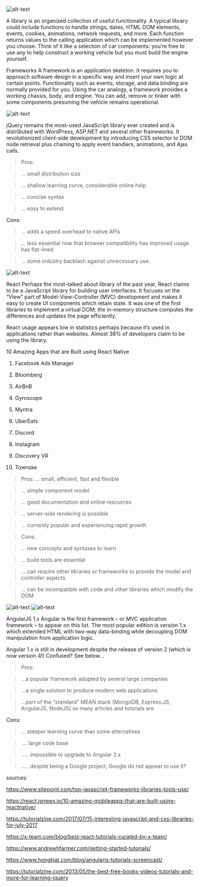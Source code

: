 ![alt-text](https://encrypted-tbn0.gstatic.com/images?q=tbn:ANd9GcSSMvKXNVqVOZ8tPGUekULDbE2DfMcXD9JHkZSnmRToMSpmv4M9)

A library is an organized collection of useful functionality. A typical library could include functions to handle strings, dates, HTML DOM elements, events, cookies, animations, network requests, and more. Each function returns values to the calling application which can be implemented however you choose. Think of it like a selection of car components: you’re free to use any to help construct a working vehicle but you must build the engine yourself.

Frameworks
A framework is an application skeleton. It requires you to approach software design in a specific way and insert your own logic at certain points. Functionality such as events, storage, and data binding are normally provided for you. Using the car analogy, a framework provides a working chassis, body, and engine. You can add, remove or tinker with some components presuming the vehicle remains operational.

![alt-text](http://markimarta.com/wp-content/uploads/2016/08/jquery-logo1.png)


jQuery remains the most-used JavaScript library ever created and is distributed with WordPress, ASP.NET and several other frameworks. It revolutionized client-side development by introducing CSS selector to DOM node retrieval plus chaining to apply event handlers, animations, and Ajax calls.

> Pros:

> ... small distribution size

> ... shallow learning curve, considerable online help

> ... concise syntax

> ... easy to extend

Cons:

> ... adds a speed overhead to native APIs

> ... less essential now that browser compatibility has improved usage has flat-lined

> ... some industry backlash against unnecessary use.

![alt-text](http://www.brianfajardo.com/static/media/reactjs.0068a577.svg)


React
Perhaps the most-talked about library of the past year, React claims to be a JavaScript library for building user interfaces. It focuses on the “View” part of Model-View-Controller (MVC) development and makes it easy to create UI components which retain state. It was one of the first libraries to implement a virtual DOM; the in-memory structure computes the differences and updates the page efficiently.

React usage appears low in statistics perhaps because it’s used in applications rather than websites. Almost 38% of developers claim to be using the library.

10 Amazing Apps that are Built using React Native 

1. Facebook Ads Manager

2. Bloomberg

3. AirBnB

4. Gyroscope

5. Myntra

6. UberEats

7. Discord

8. Instagram

9. Discovery VR

10. Townske


> Pros:
> ... small, efficient, fast and flexible

> ... simple component model

> ... good documentation and online resources

> ... server-side rendering is possible

> ... currently popular and experiencing rapid growth

> Cons:

> ... new concepts and syntaxes to learn

> ... build tools are essential

> ... can require other libraries or frameworks to provide the model and controller aspects

> ... can be incompatible with code and other libraries which modify the DOM

![alt-text](https://www.vectorlogo.zone/logos/angular/angular-card.png)
![alt-text](https://i0.wp.com/pbs.twimg.com/media/C5ETnuzWcAAks8k.jpg?w=840&ssl=1)


AngularJS 1.x
Angular is the first framework – or MVC application framework – to appear on
this list. The most popular edition is version 1.x which extended HTML with two-way data-binding while decoupling DOM manipulation from application logic.

Angular 1.x is still in development despite the release of version 2 (which is now version 4!) Confused? See below…

>Pros:

> ...a popular framework adopted by several large companies

> ...a single solution to produce modern web applications

> ...part of the “standard” MEAN stack (MongoDB, Express.JS, AngularJS, NodeJS) so many articles and tutorials are 

Cons:

> ... steeper learning curve than some alternatives

> .... large code base

> ..... impossible to upgrade to Angular 2.x

> ..... despite being a Google project, Google do not appear to use it?

sources: 

https://www.sitepoint.com/top-javascript-frameworks-libraries-tools-use/

https://react.jsnews.io/10-amazing-mobileapps-that-are-built-using-reactnative/

https://tutorialzine.com/2017/07/15-interesting-javascript-and-css-libraries-for-july-2017

https://x-team.com/blog/best-react-tutorials-curated-by-x-team/

https://www.andrewhfarmer.com/getting-started-tutorials/

https://www.hongkiat.com/blog/angularjs-tutorials-screencast/

https://tutorialzine.com/2013/05/the-best-free-books-videos-tutorials-and-more-for-learning-jquery


